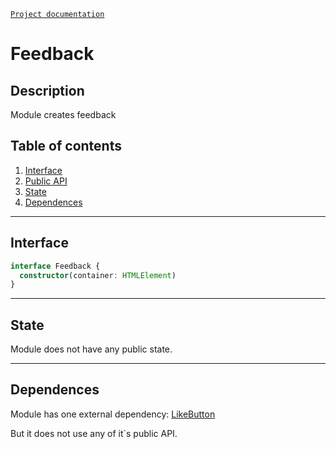 [`Project documentation`](../../../../README.md#documentation)

# Feedback

## Description
Module creates feedback

## Table of contents
1. [Interface](#interface)
2. [Public API](feedback.API.md)
3. [State](#state)
4. [Dependences](#dependences)


***

<a name="interface"></a>

## Interface

```ts
interface Feedback {
  constructor(container: HTMLElement)
}
```


***

<a name="state"></a>

## State
Module does not have any public state.


***

<a name="dependences"></a>

## Dependences
Module has one external dependency:
[LikeButton](../../like-button/like-button-docs/like-button.md)

But it does not use any of it`s public API.
